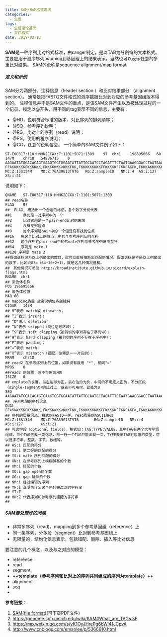 ```yaml
---
title: SAM/BAM格式说明
categories: 
  - 生信
tags:
  - 生信理论基础
  - 文件格式
date: 2018-02-13
---
```


**SAM**是一种序列比对格式标准，由sanger制定，是以TAB为分割符的文本格式。 主要应用于测序序列mapping到基因组上的结果表示，当然也可以表示任意的多重比对结果。 SAM的全称是sequence alignment/map format

##### 定义和示例

SAM分为两部分，注释信息（header section ）和比对结果部分 （alignment section）。 通常是把FASTQ文件格式的测序数据比对到对应的参考基因组版本得到的。 注释信息并不是SAM文件的重点，是该SAM文件产生以及被处理过程的一个记录，规定以@开头，用不同的tag表示不同的信息，主要有：

- @HD，说明符合标准的版本、对比序列的排列顺序；
- @SQ，参考序列说明；
- @RG，比对上的序列（read）说明；
- @PG，使用的程序说明；
- @CO，任意的说明信息。
一个简单的SAM文件例子如下：
```
ST-E00317:118:HNHK2CCXX:7:1101:5071:1309	97	chr1	196695666	60	147M	chr18	54806715	0	AAGAATATGGACACAGTGAAGTGGTGGAATATTATTGCAATCCTAGATTTCTAATGAAGGGACCTAATAAAATTCAGTGTGTTGATGGAGAGTGGACAACTTTACCAGTGTGTATTTGTAATGTATAAAACATTAATATTGAAACTT	FFAKKKKKKFKKKKKK,FKKKKKKK<KKKFKK,FKKKKKKKKKFFKKKKKFFKKFAKFK,FKKKAKKKKKKKKKKKAF,,,FFAFA,FKKAKAA7FKKFKFFFKKKK7FFKK7F7K,7FAFKAFFKKKKK,7AFKFKFA,,,AAK,A	MC:Z:13S134M	MD:Z:76A39G13T9T6	RG:Z:sampleID	NM:i:4	AS:i:127	XS:i:21
```
说明如下：
```
QNAME   ST-E00317:118:HNHK2CCXX:7:1101:5071:1309      
## read名称
FLAG    97  
##  FLAG, 概括出一个合适的标记，各个数字分别代表
##1     序列是一对序列中的一个
##2     比对结果是一个pair-end比对的末端
##4     没有找到位点
##8     这个序列是pair中的一个但是没有找到位点
##16   在这个比对上的位点，序列与参考序列反向互补
##32   这个序列在pair-end中的的mate序列与参考序列反响互补
##64   序列是 mate 1
##128 序列是 mate 2
##假如说标记为以上列举出的数目，就可以直接推断出匹配的情况。假如说标记不是以上列举出的数字，比如说83=（64+16+2+1），就是这几种情况值和。
##　其他情况可参见 http://broadinstitute.github.io/picard/explain-flags.html
RNAME  chr1 
## 染色体名称
POS 196695666   
## 染色体位置
MAQ 60  
## mapping质量 越高说明位点越独特
CIGAR   147M 
## M”表示 match或 mismatch；
## “I”表示 insert；
## “D”表示 deletion；
## “N”表示 skipped（跳过这段区域）；
## “S”表示 soft clipping（被剪切的序列存在于序列中）；
##“H”表示 hard clipping（被剪切的序列不存在于序列中）；
##“P”表示 padding；
##“=”表示 match；
##“X”表示 mismatch（错配，位置是一一对应的）；
MRNM    chr18
## read2 在参考序列上的位置，如果没有就用 "*", 相同"="
MPOS    0 
##read2 的位置，若不可用则用0
ISIZE   0
## emplate的长度，最左边得为正，最右边的为负，中间的不用定义正负，不分区段（single-segment)的比对上，或者不可用时，此处为0
SEQ AAGAATATGGACACAGTGAAGTGGTGGAATATTATTGCAATCCTAGATTTCTAATGAAGGGACCTAATAAAATTCAGTGTGTTGATGGAGAGTGGACAACTTTACCAGTGTGTATTTGTAATGTATAAAACATTAATATTGAAACTT
##　序列片段的序列信息
QUAL    FFAKKKKKKFKKKKKK,FKKKKKKK<KKKFKK,FKKKKKKKKKFFKKKKKFFKKFAKFK,FKKKAKKKKKKKKKKKAF,,,FFAFA,FKKAKAA7FKKFKFFFKKKK7FFKK7F7K,7FAFKAFFKKKKK,7AFKFKFA,,,AAK,A
## 序列的质量信息，格式同FASTQ一样。read质量的ASCII编码
MC:Z:13S134M    MD:Z:76A39G13T9T6       RG:Z:sampleID   NM:i:4  AS:i:127        XS:i:21
## 可选字段（optional fields)，格式如：TAG:TYPE:VALUE，其中TAG有两个大写字母组成，每个TAG代表一类信息，每一行一个TAG只能出现一次，TYPE表示TAG对应值的类型，可以是字符串、整数、字节、数组等。
## AS:i 匹配的得分
## XS:i 第二好的匹配的得分
## YS:i mate 序列匹配的得分
## XN:i 在参考序列上模糊碱基的个数
## XM:i 错配的个数
## XO:i gap open的个数
## XG:i gap 延伸的个数
## NM:i 经过编辑的序列 
## YF:i 说明为什么这个序列被过滤的字符串
## YT:Z
## MD:Z 代表序列和参考序列错配的字符串
## 
```
##### SAM要处理好的问题
- 非常多序列（read)，mapping到多个参考基因组（reference）上
- 同一条序列，分多段（segment）比对到参考基因组上
- 无限量的，结构化信息表示，包括错配、删除、插入等比对信息

要注意的几个概念，以及与之对应的模型：

- reference
- read
- segment
- **++template（参考序列和比对上的序列共同组成的序列为template）++**
- alignment
- seq
- 


**参考链接**：
1. [SAM(file format)](https://en.wikipedia.org/wiki/SAM_(file_format))(可下载PDF文件)
2. https://genome.sph.umich.edu/wiki/SAM#What_are_TAGs.3F
3. https://mp.weixin.qq.com/s/yK1OyJHrePg6bWl41JCpvA
4. http://www.cnblogs.com/emanlee/p/5366610.html